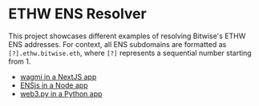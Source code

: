 # ETHW ENS Resolver

This project showcases different examples of resolving Bitwise's ETHW ENS addresses. For context, all ENS subdomains are formatted as `[?].ethw.bitwise.eth`, where `[?]` represents a sequential number starting from 1.

- [wagmi in a NextJS app](wagmi-nextjs-app)
- [ENSjs in a Node app](ensjs-node-app)
- [web3.py in a Python app](web3-python-app)
